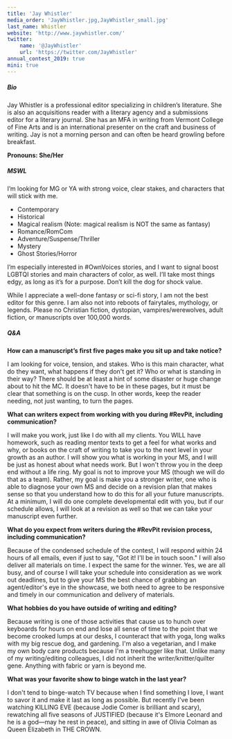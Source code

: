 ```yaml
---
title: 'Jay Whistler'
media_order: 'JayWhistler.jpg,JayWhistler_small.jpg'
last_name: Whistler
website: 'http://www.jaywhistler.com/'
twitter:
    name: '@JayWhistler'
    url: 'https://twitter.com/JayWhistler'
annual_contest_2019: true
mini: true
---
```


##### Bio

Jay Whistler is a professional editor specializing in children’s literature. She is also an acquisitions reader with a literary agency and a submissions editor for a literary journal. She has an MFA in writing from Vermont College of Fine Arts and is an international presenter on the craft and business of writing. Jay is not a morning person and can often be heard growling before breakfast.

**Pronouns: She/Her**

##### MSWL

I’m looking for MG or YA with strong voice, clear stakes, and characters that will stick with me. 

 * Contemporary
 * Historical
 * Magical realism (Note: magical realism is NOT the same as fantasy) 
 * Romance/RomCom 
 * Adventure/Suspense/Thriller
 * Mystery
 * Ghost Stories/Horror

I’m especially interested in #OwnVoices stories, and I want to signal boost LGBTQI stories and main characters of color, as well. I’ll take most things edgy, as long as it’s for a purpose. Don’t kill the dog for shock value. 

While I appreciate a well-done fantasy or sci-fi story, I am not the best editor for this genre. I am also not into reboots of fairytales, mythology, or legends. Please no Christian fiction, dystopian, vampires/werewolves, adult fiction, or manuscripts over 100,000 words.

##### Q&A

**How can a manuscript’s first five pages make you sit up and take notice?**

I am looking for voice, tension, and stakes. Who is this main character, what do they want, what happens if they don't get it? Who or what is standing in their way? There should be at least a hint of some disaster or huge change about to hit the MC. It doesn't have to be in these pages, but it must be clear that something is on the cusp. In other words, keep the reader needing, not just wanting, to turn the pages. 

**What can writers expect from working with you during #RevPit, including communication?**

I will make you work, just like I do with all my clients. You WILL have homework, such as reading mentor texts to get a feel for what works and why, or books on the craft of writing to take you to the next level in your growth as an author. I will show you what is working in your MS, and I will be just as honest about what needs work. But I won't throw you in the deep end without a life ring. My goal is not to improve your MS (though we will do that as a team). Rather, my goal is make you a stronger writer, one who is able to diagnose your own MS and decide on a revision plan that makes sense so that you understand how to do this for all your future manuscripts. At a minimum, I will do one complete developmental edit with you, but if our schedule allows, I will look at a revision as well so that we can take your manuscript even further.

**What do you expect from writers during the #RevPit revision process, including communication?**

Because of the condensed schedule of the contest, I will respond within 24 hours of all emails, even if just to say, "Got it! I'll be in touch soon." I will also deliver all materials on time. I expect the same for the winner. Yes, we are all busy, and of course I will take your schedule into consideration as we work out deadlines, but to give your MS the best chance of grabbing an agent/editor's eye in the showcase, we both need to agree to be responsive and timely in our communication and delivery of materials. 

**What hobbies do you have outside of writing and editing?**

Because writing is one of those activities that cause us to hunch over keyboards for hours on end and lose all sense of time to the point that we become crooked lumps at our desks, I counteract that with yoga, long walks with my big rescue dog, and gardening. I'm also a vegetarian, and I make my own body care products because I'm a treehugger like that. Unlike many of my writing/editing colleagues, I did not inherit the writer/knitter/quilter gene. Anything with fabric or yarn is beyond me. 

**What was your favorite show to binge watch in the last year?**

I don't tend to binge-watch TV because when I find something I love, I want to savor it and make it last as long as possible. But recently I've been watching KILLING EVE (because Jodie Comer is brilliant and scary), rewatching all five seasons of JUSTIFIED (because it's Elmore Leonard and he is a god&mdash;may he rest in peace), and sitting in awe of Olivia Colman as Queen Elizabeth in THE CROWN.  
